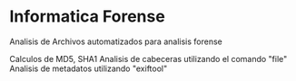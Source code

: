 # Informatica Forense
Analisis de Archivos automatizados para analisis forense

Calculos de MD5, SHA1 
Analisis de cabeceras utilizando el comando "file"
Analisis de metadatos utilizando "exiftool"
